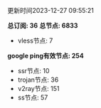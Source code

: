 更新时间2023-12-27 09:55:21

**总订阅: 36**
**总节点: 6833**
- vless节点: 7

**google ping有效节点: 254**
- ssr节点: 10
- trojan节点: 36
- v2ray节点: 151
- ss节点: 57
